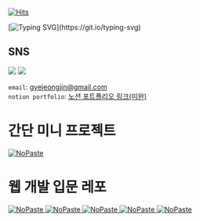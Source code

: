 <!-- ![header](https://capsule-render.vercel.app/api?type=waving&color=8df3fc&height=300&section=header&text=Welcome&fontAlign=50&fontAlignY=45&desc=Hyunmin200's%20Github&descSize=25&descAlign=70&descAlignY=61&fontSize=120&fontColor=ffffff) 
-->
[![Hits](https://hits.seeyoufarm.com/api/count/incr/badge.svg?url=https%3A%2F%2Fgithub.com%2Fhyunmin200&count_bg=%23C279FF&title_bg=%23000000&icon=github.svg&icon_color=%23E7E7E7&title=Github&edge_flat=false)](https://hits.seeyoufarm.com)

[![Typing SVG](https://readme-typing-svg.demolab.com?font=Fira+Code&weight=600&duration=3000&pause=1000&random=false&width=435&lines=%ED%94%84%EB%A1%A0%ED%8A%B8%EC%97%94%EB%93%9C%EC%9D%98+%EA%B8%B8%EC%9D%84+%EA%B1%B7%EA%B8%B0%EB%A1%9C+%ED%95%9C+%ED%99%A9%ED%98%84%EB%AF%BC%EC%9E%85%EB%8B%88%EB%8B%A4.;%EC%9B%B9%2C+AI%2C+%EA%B7%B8%EB%A6%BC%EC%97%90+%EA%B4%80%EC%8B%AC+%EB%A7%8E%EC%8A%B5%EB%8B%88%EB%8B%A4.)](https://git.io/typing-svg)

<h2>SNS</h2>
<div align = left>
<a href="https://www.instagram.com/h_hyun._.min/" target="_blank"><img src="https://img.shields.io/badge/Instagram-E4405F?style=flat-square&logo=Instagram&logoColor=white"/></a>
<a href="https://velog.io/@200woni" target="_blank"><img src="https://img.shields.io/badge/Velog-20C997?style=flat-square&logo=Velog&logoColor=white"/></a>  
</div>

`email`: gyejeongjin@gmail.com  
`notion portfolio`: [노션 포트폴리오 링크(미완)](https://plausible-dress-2c7.notion.site/200-091e37d0d2b34633a9c861ee44d69acb?pvs=4)

# 간단 미니 프로젝트
[<picture><source media="(prefers-color-scheme: dark)" srcset="https://ghrs.vercel.app/api/pin/?username=hyunmin200&repo=CoinTracker&theme=github_dark"/>
<img alt="NoPaste" src="https://ghrs.vercel.app/api/pin/?username=hyunmin200&repo=CoinTracker">
</picture>](https://github.com/hyunmin200/CoinTracker)

# 웹 개발 입문 레포
[<picture><source media="(prefers-color-scheme: dark)" srcset="https://ghrs.vercel.app/api/pin/?username=JobMarketIsCold&repo=HtmlAndCssStudyIsCold&theme=github_dark"/>
<img alt="NoPaste" src="https://ghrs.vercel.app/api/pin/?username=JobMarketIsCold&repo=HtmlAndCssStudyIsCold">
</picture>](https://github.com/JobMarketIsCold/HtmlAndCssStudyIsCold)
[<picture><source media="(prefers-color-scheme: dark)" srcset="https://ghrs.vercel.app/api/pin/?username=JobMarketIsCold&repo=JsStudyIsCold&theme=github_dark"/>
<img alt="NoPaste" src="https://ghrs.vercel.app/api/pin/?username=JobMarketIsCold&repo=JsStudyIsCold">
</picture>](https://github.com/JobMarketIsCold/JsStudyIsCold)
[<picture><source media="(prefers-color-scheme: dark)" srcset="https://ghrs.vercel.app/api/pin/?username=JobMarketIsCold&repo=ReactStudyIsCold&theme=github_dark"/>
<img alt="NoPaste" src="https://ghrs.vercel.app/api/pin/?username=JobMarketIsCold&repo=ReactStudyIsCold">
</picture>](https://github.com/JobMarketIsCold/ReactStudyIsCold)
[<picture><source media="(prefers-color-scheme: dark)" srcset="https://ghrs.vercel.app/api/pin/?username=JobMarketIsCold&repo=ReactMiddleClassIsCold&theme=github_dark"/>
<img alt="NoPaste" src="https://ghrs.vercel.app/api/pin/?username=JobMarketIsCold&repo=ReactMiddleClassIsCold">
</picture>](https://github.com/JobMarketIsCold/ReactMiddleClassIsCold)
[<picture><source media="(prefers-color-scheme: dark)" srcset="https://ghrs.vercel.app/api/pin/?username=JobMarketIsCold&repo=FullStackStudyIsCold&theme=github_dark"/>
<img alt="NoPaste" src="https://ghrs.vercel.app/api/pin/?username=JobMarketIsCold&repo=FullStackStudyIsCold">
</picture>](https://github.com/JobMarketIsCold/FullStackStudyIsCold)
